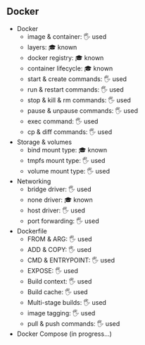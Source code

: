 ## Docker 

- Docker
    - image & container: 🖐️ used
    - layers: 🎓 known
    - docker registry: 🎓 known
    - container lifecycle: 🎓 known
    - start & create commands: 🖐️ used
    - run & restart commands: 🖐️ used
    - stop & kill & rm commands: 🖐️ used
    - pause & unpause commands: 🖐️ used
    - exec command: 🖐️ used
    - cp & diff commands: 🖐️ used
- Storage & volumes
    - bind mount type: 🎓 known
    - tmpfs mount type: 🖐️ used
    - volume mount type: 🖐️ used
- Networking
    - bridge driver: 🖐️ used
    - none driver: 🎓 known
    - host driver: 🖐️ used
    - port forwarding: 🖐️ used
- Dockerfile
    - FROM & ARG: 🖐️ used
    - ADD & COPY: 🖐️ used
    - CMD & ENTRYPOINT: 🖐️ used
    - EXPOSE: 🖐️ used
    - Build context: 🖐️ used
    - Build cache: 🖐️ used
    - Multi-stage builds: 🖐️ used
    - image tagging: 🖐️ used
    - pull & push commands: 🖐️ used
- Docker Compose (in progress...)